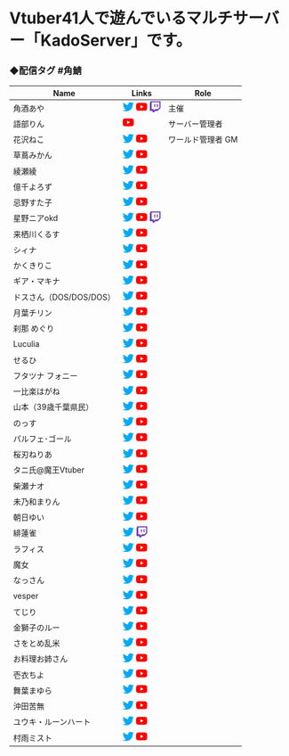 # Vtuber41人で遊んでいるマルチサーバー「KadoServer」です。

### ◆配信タグ #角鯖

| Name | Links | Role |
| ---- | ---- | ---- |
| 角酒あや | [<img src="src/images/twitter.png" width="20">](https://twitter.com/kadosaka_aya) [<img src="src/images/youtube.png" width="20">](https://www.youtube.com/c/AyaKadosaka) [<img src="src/images/twitch.png" width="20">](https://www.twitch.tv/aya_kadosaka) | 主催 |
| 語部りん | [<img src="src/images/youtube.png" width="20">](https://www.youtube.com/rinkataribe) | サーバー管理者 |
| 花沢ねこ | [<img src="src/images/twitter.png" width="20">](https://twitter.com/instant_cat_v) [<img src="src/images/youtube.png" width="20">](https://www.youtube.com/channel/UCHO79vvBr6B_nC0KKduyDSw) | ワールド管理者 GM |
| 草蔦みかん | [<img src="src/images/twitter.png" width="20">](https://twitter.com/lotten_mikan) [<img src="src/images/youtube.png" width="20">](https://www.youtube.com/channel/UCBzbWsb8KYT1LTOoeDSGTBA) ||
| 綾瀬綾 | [<img src="src/images/twitter.png" width="20">](https://twitter.com/ayaseaya_vtuber) [<img src="src/images/youtube.png" width="20">](https://www.youtube.com/c/ayaseaya) ||
| 億千よろず | [<img src="src/images/twitter.png" width="20">](https://twitter.com/okuchi_yorozu) [<img src="src/images/youtube.png" width="20">](https://www.youtube.com/channel/UCpEsTR5Nnd0-HgKngIQqbmA) ||
| 忌野すた子 | [<img src="src/images/twitter.png" width="20">](https://twitter.com/imawanosutako) [<img src="src/images/youtube.png" width="20">](https://www.youtube.com/channel/UC9J1ltioVffzzWIfkcbKJ2w/featured) ||
| 星野ニアokd | [<img src="src/images/twitter.png" width="20">](https://twitter.com/hoshino_nia_okd) [<img src="src/images/youtube.png" width="20">](https://www.youtube.com/channel/UCGanwbingue3lvCRYYKQMgg) [<img src="src/images/twitch.png" width="20">](https://www.twitch.tv/hoshino_nia_okd) ||
| 来栖川くるす | [<img src="src/images/twitter.png" width="20">](https://twitter.com/KuruChan_nel) [<img src="src/images/youtube.png" width="20">](https://www.youtube.com/channel/UCZlMOmEFquizvUrmrfOBBeg) ||
| シィナ | [<img src="src/images/twitter.png" width="20">](https://twitter.com/paruina) [<img src="src/images/youtube.png" width="20">](https://www.youtube.com/c/%E3%82%B7%E3%82%A3%E3%83%8A/featured) ||
| かくきりこ | [<img src="src/images/twitter.png" width="20">](https://twitter.com/kaku_kiriko) [<img src="src/images/youtube.png" width="20">](https://www.youtube.com/channel/UCaKS8QY6B2V66gtFaoJxN2g) ||
| ギア・マキナ | [<img src="src/images/twitter.png" width="20">](https://twitter.com/Gears_Shogi_Lab) [<img src="src/images/youtube.png" width="20">](https://www.youtube.com/channel/UCZokywmyFBKhpmG3oT94N6w/featured) ||
| ドスさん（DOS/DOS/DOS） | [<img src="src/images/twitter.png" width="20">](https://twitter.com/DOSDOSDOS6) [<img src="src/images/youtube.png" width="20">](https://www.youtube.com/channel/UC4px9AMJD2QvmZcG-pfaKBw) ||
| 月葉チリン | [<img src="src/images/twitter.png" width="20">](https://twitter.com/la_chirin) [<img src="src/images/youtube.png" width="20">](https://www.youtube.com/channel/UCAWVHPHlL8yU_W_KVwvohDg) ||
| 刹那 めぐり | [<img src="src/images/twitter.png" width="20">](https://twitter.com/setsunameguri) [<img src="src/images/youtube.png" width="20">](https://www.youtube.com/channel/UCLH-YGA3ePhJCONiMf0EiIQ) ||
| Luculia | [<img src="src/images/twitter.png" width="20">](https://twitter.com/Luculia_11) [<img src="src/images/youtube.png" width="20">](https://www.youtube.com/channel/UCoyApklzSLxIReCBgGIlmiA) ||
| せるひ | [<img src="src/images/twitter.png" width="20">](https://twitter.com/celhiyu) [<img src="src/images/youtube.png" width="20">](https://www.youtube.com/channel/UCveGb3SgKP4J5IiHQMEDWOQ) ||
| フタツナ フォニー | [<img src="src/images/twitter.png" width="20">](https://twitter.com/fony_222) [<img src="src/images/youtube.png" width="20">](https://www.youtube.com/channel/UCspWS0kbi4ndNzNjYP5wXvw) ||
| 一比楽はがね | [<img src="src/images/twitter.png" width="20">](https://twitter.com/hagwanehitohira) [<img src="src/images/youtube.png" width="20">](https://www.youtube.com/channel/UCWasUfYtBBvsB4fttI9ibaQ) ||
| 山本（39歳千葉県民） | [<img src="src/images/twitter.png" width="20">](https://twitter.com/KanameMitsumine) [<img src="src/images/youtube.png" width="20">](https://www.youtube.com/channel/UCLqF01A7JMhUs9s3_tiTg4g/featured) ||
| のっす | [<img src="src/images/twitter.png" width="20">](https://twitter.com/Noss_Lotus) [<img src="src/images/youtube.png" width="20">](https://www.youtube.com/channel/UCeZ-xcT9W4wHytkyQPxQ7Ig/featured) ||
| パルフェ･ゴール | [<img src="src/images/twitter.png" width="20">](https://twitter.com/ParfateGoal) [<img src="src/images/youtube.png" width="20">](https://www.youtube.com/c/parfa_chan_nel) ||
| 桜刃ねりあ | [<img src="src/images/twitter.png" width="20">](https://twitter.com/sakurabaneria) [<img src="src/images/youtube.png" width="20">](https://www.youtube.com/channel/UCkvPOriOgmrNumqUJPHmeNw/featured) ||
| タニ氏@魔王Vtuber | [<img src="src/images/twitter.png" width="20">](https://twitter.com/Yuuuuukiiiii007) [<img src="src/images/youtube.png" width="20">](https://www.youtube.com/channel/UC6nnpimALqENilFeKlYQQ6Q/featured) ||
| 柴瀬ナオ | [<img src="src/images/twitter.png" width="20">](https://twitter.com/ShibaseNao) [<img src="src/images/youtube.png" width="20">](https://www.youtube.com/channel/UCcd3XiiPvJilB0ToQ9uQ5LA) ||
| 未乃和まりん | [<img src="src/images/twitter.png" width="20">](https://twitter.com/marin_ma_rin) [<img src="src/images/youtube.png" width="20">](https://www.youtube.com/channel/UCd8sXL64mhsyrHrlucW_Dtg) ||
| 朝日ゆい | [<img src="src/images/twitter.png" width="20">](https://twitter.com/asahi___yui) [<img src="src/images/youtube.png" width="20">](https://www.youtube.com/channel/UCDqZvgfaA4qBghAYwjT_nmg) ||
| 緋蓮雀 | [<img src="src/images/twitter.png" width="20">](https://twitter.com/hirenjak) [<img src="src/images/twitch.png" width="20">](https://www.twitch.tv/hiren_jak) ||
| ラフィス | [<img src="src/images/twitter.png" width="20">](https://twitter.com/Vtuberrafisu) [<img src="src/images/youtube.png" width="20">](https://www.youtube.com/channel/UCL6XUCazeRKMcswmOK219Jw) ||
| 魔女 | [<img src="src/images/twitter.png" width="20">](https://twitter.com/egoeries) [<img src="src/images/youtube.png" width="20">](https://www.youtube.com/channel/UCwjy-ylLcUYuPTjGio2sluA) ||
| なっさん | [<img src="src/images/twitter.png" width="20">](https://twitter.com/nattann1019) [<img src="src/images/youtube.png" width="20">](https://t.co/x0ZIjgc2j2?amp=1) ||
| vesper | [<img src="src/images/twitter.png" width="20">](https://twitter.com/vesper) [<img src="src/images/youtube.png" width="20">](https://www.youtube.com/channel/UCj38lw-viOzONagmimb1vWA) ||
| てじり | [<img src="src/images/twitter.png" width="20">](https://twitter.com/teji2713) [<img src="src/images/youtube.png" width="20">](https://t.co/LhugxLf8Lq?amp=1) ||
| 金獅子のルー | [<img src="src/images/twitter.png" width="20">](https://twitter.com/KinLoo_V) [<img src="src/images/youtube.png" width="20">](https://t.co/1chDsiUS6z?amp=1) ||
| さをとめ乱米 | [<img src="src/images/twitter.png" width="20">](https://twitter.com/SawotomeRanmai) [<img src="src/images/youtube.png" width="20">](https://www.youtube.com/c/RanmaiTheater) ||
| お料理お姉さん | [<img src="src/images/twitter.png" width="20">](https://twitter.com/cooking_onesan) [<img src="src/images/youtube.png" width="20">](https://youtube.com/channel/UCaX1ogokiZ5Db8wmzVCY0bA) ||
| 壱衣ちよ | [<img src="src/images/twitter.png" width="20">](https://twitter.com/ichi_chiyo) [<img src="src/images/youtube.png" width="20">](https://www.youtube.com/channel/UCxHPJZZ97UeosD81ue6XrxA) ||
| 舞葉まゆら | [<img src="src/images/twitter.png" width="20">](https://twitter.com/Maiha_Mayura) [<img src="src/images/youtube.png" width="20">](https://www.youtube.com/channel/UCWfyD0vrPxFJZUxOJOSuPaQ) ||
| 沖田苦無 | [<img src="src/images/twitter.png" width="20">](https://twitter.com/Okita_kunai) [<img src="src/images/youtube.png" width="20">](https://www.youtube.com/channel/UCKrs30uYudqEX0ufw1-32Vw) ||
| ユウキ・ルーンハート | [<img src="src/images/twitter.png" width="20">](https://twitter.com/YukiMamoru) [<img src="src/images/youtube.png" width="20">](https://www.youtube.com/channel/UC-f85Kdi-YuPZ2QuwweZVow) ||
| 村雨ミスト | [<img src="src/images/twitter.png" width="20">](https://twitter.com/kurou211) [<img src="src/images/youtube.png" width="20">](https://www.youtube.com/channel/UCJtw3VsCchlNCQ7053WiM2w) ||